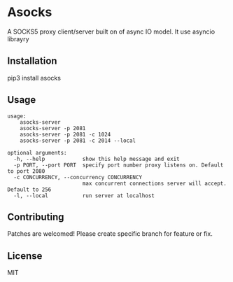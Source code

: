# Asocks

A SOCKS5 proxy client/server built on of async IO model. It use asyncio librayry

## Installation

pip3 install asocks

## Usage
```
usage: 
	asocks-server 
	asocks-server -p 2081
	asocks-server -p 2081 -c 1024
	asocks-server -p 2081 -c 2014 --local

optional arguments:
  -h, --help            show this help message and exit
  -p PORT, --port PORT  specify port number proxy listens on. Default to port 2080
  -c CONCURRENCY, --concurrency CONCURRENCY
                        max concurrent connections server will accept. Default to 256
  -l, --local           run server at localhost
```

## Contributing

Patches are welcomed! Please create specific branch for feature or fix.

## License

MIT
